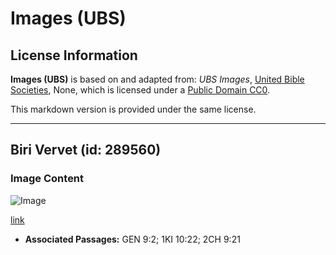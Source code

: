 # Images (UBS)

## License Information

**Images (UBS)** is based on and adapted from: _UBS Images_, [United Bible Societies](https://unitedbiblesocieties.org/), None, which is licensed under a [Public Domain CC0](https://creativecommons.org/public-domain/cc0/).

This markdown version is provided under the same license.



--------------------------------

## Biri Vervet (id: 289560)

### Image Content

![Image](https://cdn.aquifer.bible/aquifer-content/resources/Media/WEB-0889_vervet_monkeys.jpg)

[link](https://cdn.aquifer.bible/aquifer-content/resources/Media/WEB-0889_vervet_monkeys.jpg)

* **Associated Passages:** GEN 9:2; 1KI 10:22; 2CH 9:21

